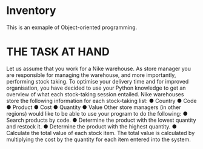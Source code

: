 # Inventory
This is an exmaple of Object-oriented programming. 

# THE TASK AT HAND
Let us assume that you work for a Nike warehouse. As store manager you are
responsible for managing the warehouse, and more importantly, performing stock
taking. To optimise your delivery time and for improved organisation, you have
decided to use your Python knowledge to get an overview of what each
stock-taking session entailed.
Nike warehouses store the following information for each stock-taking list:
● Country
● Code
● Product
● Cost
● Quantity
● Value
Other store managers (in other regions) would like to be able to use your program
to do the following:
● Search products by code.
● Determine the product with the lowest quantity and restock it.
● Determine the product with the highest quantity.
● Calculate the total value of each stock item. The total value is calculated by
multiplying the cost by the quantity for each item entered into the system.
